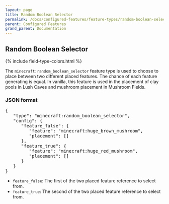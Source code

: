 ```yaml
---
layout: page
title: Random Boolean Selector
permalink: /docs/configured-features/feature-types/random-boolean-selector/
parent: Configured Features
grand_parent: Documentation
---
```


## Random Boolean Selector

<head>
    {% include field-type-colors.html %}
</head>

The `minecraft:random_boolean_selector` feature type is used to choose to place between two different placed features. The chance of each feature generating is equal. In vanilla, this feature is used in the placement of clay pools in Lush Caves and mushroom placement in Mushroom Fields.

### JSON format

<pre>
{
   "type": "minecraft:random_boolean_selector",
   "config": {
      "feature_false": {
         "feature": "minecraft:huge_brown_mushroom",
         "placement": []
      },
      "feature_true": {
         "feature": "minecraft:huge_red_mushroom",
         "placement": []
      }
   }
}
</pre>

* `feature_false`: The first of the two placed feature reference to select from.
* `feature_true`: The second of the two placed feature reference to select from.